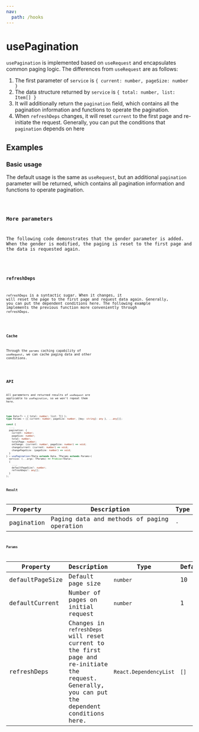 ```yaml
---
nav:
  path: /hooks
---
```


# usePagination

`usePagination` is implemented based on `useRequest` and encapsulates common paging logic. The differences from `useRequest` are as follows:

1. The first parameter of `service` is `{ current: number, pageSize: number }`
2. The data structure returned by `service` is `{ total: number, list: Item[] }`
3. It will additionally return the `pagination` field, which contains all the pagination information and functions to operate the pagination.
4. When `refreshDeps` changes, it will reset `current` to the first page and re-initiate the request. Generally, you can put the conditions that `pagination` depends on here

## Examples

### Basic usage

The default usage is the same as `useRequest`, but an additional `pagination` parameter will be returned, which contains all pagination information and functions to operate pagination.

<code src="./demo/demo1.tsx" />

### More parameters

The following code demonstrates that the gender parameter is added. When the gender is modified, the paging is reset to the first page and the data is requested again.

<code src="./demo/demo2.tsx" />

### refreshDeps

`refreshDeps` is a syntactic sugar. When it changes, it will reset the page to the first page and request data again. Generally, you can put the dependent conditions here. The following example implements the previous function more conveniently through `refreshDeps`.

<code src="./demo/demo3.tsx" />

### Cache

Through the `params` caching capability of `useRequest`, we can cache paging data and other conditions.

<code src="./demo/demo4.tsx" />

## API

All parameters and returned results of `useRequest` are applicable to `usePagination`, so we won't repeat them here.

```typescript

type Data<T> = { total: number; list: T[] };
type Params = [{ current: number; pageSize: number, [key: string]: any }, ...any[]];

const {
  ...,
  pagination: {
    current: number;
    pageSize: number;
    total: number;
    totalPage: number;
    onChange: (current: number, pageSize: number) => void;
    changeCurrent: (current: number) => void;
    changePageSize: (pageSize: number) => void;
  }
} = usePagination<TData extends Data, TParams extends Params>(
  service: (...args: TParams) => Promise<TData>,
  {
    ...,
    defaultPageSize?: number;
    refreshDeps?: any[];
  }
);
```

### Result

| Property   | Description                                 | Type |
| ---------- | ------------------------------------------- | ---- |
| pagination | Paging data and methods of paging operation | `-`  |

### Params

| Property        | Description                                                                                                                                      | Type                   | Default |
| --------------- | ------------------------------------------------------------------------------------------------------------------------------------------------ | ---------------------- | ------- |
| defaultPageSize | Default page size                                                                                                                                | `number`               | 10      |
| defaultCurrent  | Number of pages on initial request                                                                                                               | `number`               | 1       |
| refreshDeps     | Changes in `refreshDeps` will reset current to the first page and re-initiate the request. Generally, you can put the dependent conditions here. | `React.DependencyList` | `[]`    |
